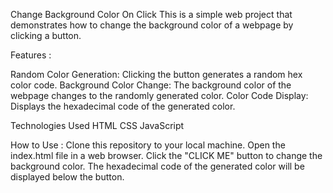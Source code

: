 Change Background Color On Click
This is a simple web project that demonstrates how to change the background color of a webpage by clicking a button.

Features :

Random Color Generation: Clicking the button generates a random hex color code.
Background Color Change: The background color of the webpage changes to the randomly generated color.
Color Code Display: Displays the hexadecimal code of the generated color.

Technologies Used
HTML
CSS
JavaScript

How to Use :
Clone this repository to your local machine.
Open the index.html file in a web browser.
Click the "CLICK ME" button to change the background color.
The hexadecimal code of the generated color will be displayed below the button.
